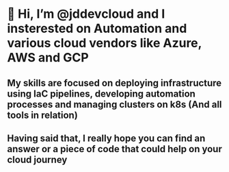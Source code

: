 # 👋 Hi, I’m @jddevcloud and I insterested on Automation and various cloud vendors like Azure, AWS and GCP

## My skills are focused on deploying infrastructure using IaC pipelines, developing automation processes and managing clusters on k8s (And all tools in relation)

## Having said that, I really hope you can find an answer or a piece of code that could help on your cloud journey
